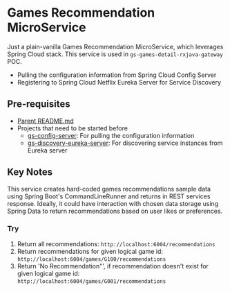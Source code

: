 # Games Recommendation MicroService

Just a plain-vanilla Games Recommendation MicroService, which leverages Spring Cloud stack. This service is used in `gs-games-detail-rxjava-gateway` POC.

* Pulling the configuration information from Spring Cloud Config Server
* Registering to Spring Cloud Netflix Eureka Server for Service Discovery

## Pre-requisites

* [Parent README.md](../README.md)
* Projects that need to be started before
	- [gs-config-server](../gs-config-server/README.md): For pulling the configuration information
	- [gs-discovery-eureka-server](../gs-discovery-eureka-server/README.md): For discovering service instances from Eureka server

## Key Notes

This service creates hard-coded games recommendations sample data using Spring Boot's CommandLineRunner and returns in REST services response. Ideally, it could have interaction with chosen data storage using Spring Data to return recommendations based on user likes or preferences. 

### Try

1. Return all recommendations: `http://localhost:6004/recommendations`
2. Return recommendations for given logical game id: `http://localhost:6004/games/G100/recommendations`
3. Return 'No Recommendation"', if recommendation doesn't exist for given logical game id: `http://localhost:6004/games/G001/recommendations`